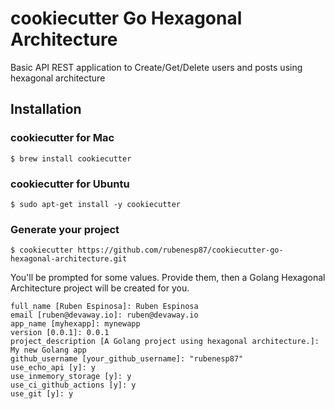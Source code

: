 # cookiecutter Go Hexagonal Architecture
Basic API REST application to Create/Get/Delete users and posts using hexagonal architecture

## Installation

### cookiecutter for Mac
```console
$ brew install cookiecutter
```

### cookiecutter for Ubuntu
```console
$ sudo apt-get install -y cookiecutter
```

### Generate your project
```console
$ cookiecutter https://github.com/rubenesp87/cookiecutter-go-hexagonal-architecture.git
```

You'll be prompted for some values. Provide them, then a Golang Hexagonal Architecture project will be created for you.
```console
full_name [Ruben Espinosa]: Ruben Espinosa
email [ruben@devaway.io]: ruben@devaway.io
app_name [myhexapp]: mynewapp
version [0.0.1]: 0.0.1
project_description [A Golang project using hexagonal architecture.]: My new Golang app
github_username [your_github_username]: "rubenesp87"
use_echo_api [y]: y
use_inmemory_storage [y]: y
use_ci_github_actions [y]: y
use_git [y]: y
```
